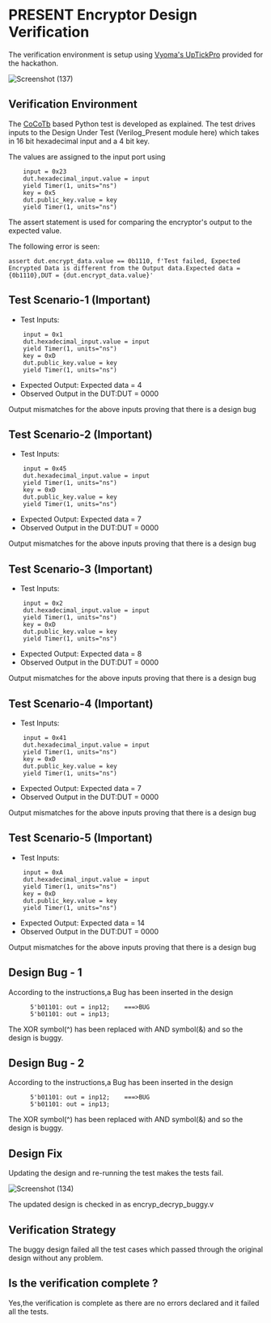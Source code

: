 # PRESENT Encryptor Design Verification

The verification environment is setup using [Vyoma's UpTickPro](https://vyomasystems.com) provided for the hackathon.

![Screenshot (137)](https://user-images.githubusercontent.com/105343698/182112046-8dcb142f-1b6b-4023-8e16-9ea27a3c368d.png)

## Verification Environment

The [CoCoTb](https://www.cocotb.org/) based Python test is developed as explained. The test drives inputs to the Design Under Test (Verilog_Present module here) which takes in 16 bit hexadecimal input and a 4 bit key.

The values are assigned to the input port using 
```
    input = 0x23
    dut.hexadecimal_input.value = input
    yield Timer(1, units="ns")
    key = 0x5
    dut.public_key.value = key
    yield Timer(1, units="ns")
```

The assert statement is used for comparing the encryptor's output to the expected value.

The following error is seen:
```
assert dut.encrypt_data.value == 0b1110, f'Test failed, Expected Encrypted Data is different from the Output data.Expected data = {0b1110},DUT = {dut.encrypt_data.value}'
```
## Test Scenario-1 **(Important)**
- Test Inputs:
```
    input = 0x1
    dut.hexadecimal_input.value = input
    yield Timer(1, units="ns")
    key = 0xD
    dut.public_key.value = key
    yield Timer(1, units="ns")   
```
- Expected Output: Expected data = 4
- Observed Output in the DUT:DUT = 0000

Output mismatches for the above inputs proving that there is a design bug

## Test Scenario-2 **(Important)**
- Test Inputs:
```
    input = 0x45
    dut.hexadecimal_input.value = input
    yield Timer(1, units="ns")
    key = 0xD
    dut.public_key.value = key
    yield Timer(1, units="ns")   
```
- Expected Output: Expected data = 7
- Observed Output in the DUT:DUT = 0000

Output mismatches for the above inputs proving that there is a design bug

## Test Scenario-3 **(Important)**
- Test Inputs:
```
    input = 0x2
    dut.hexadecimal_input.value = input
    yield Timer(1, units="ns")
    key = 0xD
    dut.public_key.value = key
    yield Timer(1, units="ns")  
```
- Expected Output: Expected data = 8
- Observed Output in the DUT:DUT = 0000

Output mismatches for the above inputs proving that there is a design bug


## Test Scenario-4 **(Important)**
- Test Inputs:
```
    input = 0x41
    dut.hexadecimal_input.value = input
    yield Timer(1, units="ns")
    key = 0xD
    dut.public_key.value = key
    yield Timer(1, units="ns") 
```
- Expected Output: Expected data = 7
- Observed Output in the DUT:DUT = 0000

Output mismatches for the above inputs proving that there is a design bug

## Test Scenario-5 **(Important)**
- Test Inputs:
```
    input = 0xA
    dut.hexadecimal_input.value = input
    yield Timer(1, units="ns")
    key = 0xD
    dut.public_key.value = key
    yield Timer(1, units="ns") 
```
- Expected Output: Expected data = 14
- Observed Output in the DUT:DUT = 0000

Output mismatches for the above inputs proving that there is a design bug

## Design Bug - 1
According to the instructions,a Bug has been inserted in the design

```
      5'b01101: out = inp12;    ===>BUG
      5'b01101: out = inp13;    
```
The XOR symbol(^) has been replaced with AND symbol(&) and so the design is buggy.

## Design Bug - 2
According to the instructions,a Bug has been inserted in the design

```
      5'b01101: out = inp12;    ===>BUG
      5'b01101: out = inp13;    
```
The XOR symbol(^) has been replaced with AND symbol(&) and so the design is buggy.


## Design Fix
Updating the design and re-running the test makes the tests fail.

![Screenshot (134)](https://user-images.githubusercontent.com/105343698/182012534-927fc672-a5e1-4928-8b89-9ef5a276755e.png)

The updated design is checked in as encryp_decryp_buggy.v

## Verification Strategy

The buggy design failed all the test cases which passed through the original design without any problem.

## Is the verification complete ?

Yes,the verification is complete as there are no errors declared and it failed all the tests.
